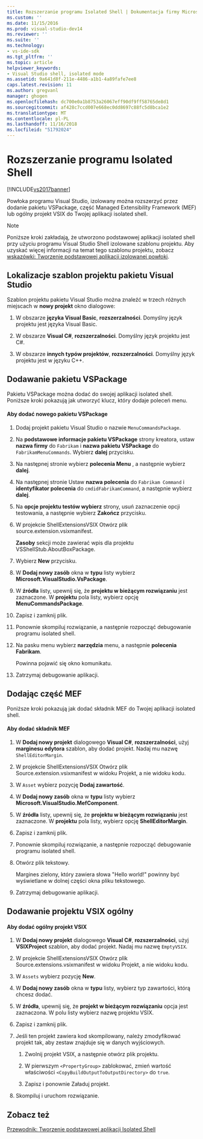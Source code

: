 ```yaml
---
title: Rozszerzanie programu Isolated Shell | Dokumentacja firmy Microsoft
ms.custom: ''
ms.date: 11/15/2016
ms.prod: visual-studio-dev14
ms.reviewer: ''
ms.suite: ''
ms.technology:
- vs-ide-sdk
ms.tgt_pltfrm: ''
ms.topic: article
helpviewer_keywords:
- Visual Studio shell, isolated mode
ms.assetid: 9a641d8f-211e-4486-a1b1-4a89fafe7ee8
caps.latest.revision: 11
ms.author: gregvanl
manager: ghogen
ms.openlocfilehash: dc700e0a1b8753a26067eff90df9ff58765de8d1
ms.sourcegitcommit: af428c7ccd007e668ec0dd8697c88fc5d8bca1e2
ms.translationtype: MT
ms.contentlocale: pl-PL
ms.lasthandoff: 11/16/2018
ms.locfileid: "51792024"
---
```

# <a name="extending-the-isolated-shell"></a>Rozszerzanie programu Isolated Shell
[!INCLUDE[vs2017banner](../includes/vs2017banner.md)]

Powłoka programu Visual Studio, izolowany można rozszerzyć przez dodanie pakietu VSPackage, część Managed Extensibility Framework (MEF) lub ogólny projekt VSIX do Twojej aplikacji isolated shell.  
  
> [!NOTE]
>  Poniższe kroki zakładają, że utworzono podstawowej aplikacji isolated shell przy użyciu programu Visual Studio Shell izolowane szablonu projektu. Aby uzyskać więcej informacji na temat tego szablonu projektu, zobacz [wskazówki: Tworzenie podstawowej aplikacji izolowanej powłoki](../extensibility/walkthrough-creating-a-basic-isolated-shell-application.md).  
  
## <a name="locations-for-the-visual-studio-package-project-template"></a>Lokalizacje szablon projektu pakietu Visual Studio  
 Szablon projektu pakietu Visual Studio można znaleźć w trzech różnych miejscach w **nowy projekt** okno dialogowe:  
  
1.  W obszarze **języka Visual Basic**, **rozszerzalności**. Domyślny język projektu jest języka Visual Basic.  
  
2.  W obszarze **Visual C#**, **rozszerzalności**. Domyślny język projektu jest C#.  
  
3.  W obszarze **innych typów projektów**, **rozszerzalności**. Domyślny język projektu jest w języku C++.  
  
## <a name="adding-a-vspackage"></a>Dodawanie pakietu VSPackage  
 Pakietu VSPackage można dodać do swojej aplikacji isolated shell. Poniższe kroki pokazują jak utworzyć klucz, który dodaje poleceń menu.  
  
#### <a name="to-add-a-new-vspackage"></a>Aby dodać nowego pakietu VSPackage  
  
1.  Dodaj projekt pakietu Visual Studio o nazwie `MenuCommandsPackage`.  
  
2.  Na **podstawowe informacje pakietu VSPackage** strony kreatora, ustaw **nazwa firmy** do `Fabrikam` i **nazwa pakietu VSPackage** do `FabrikamMenuCommands`. Wybierz **dalej** przycisku.  
  
3.  Na następnej stronie wybierz **polecenia Menu** , a następnie wybierz **dalej**.  
  
4.  Na następnej stronie Ustaw **nazwa polecenia** do `Fabrikam Command` i **identyfikator polecenia** do `cmdidFabrikamCommand`, a następnie wybierz **dalej**.  
  
5.  Na **opcje projektu testów wybierz** strony, usuń zaznaczenie opcji testowania, a następnie wybierz **Zakończ** przycisku.  
  
6.  W projekcie ShellExtensionsVSIX Otwórz plik source.extension.vsixmanifest.  
  
     **Zasoby** sekcji może zawierać wpis dla projektu VSShellStub.AboutBoxPackage.  
  
7.  Wybierz **New** przycisku.  
  
8.  W **Dodaj nowy zasób** okna w **typu** listy wybierz **Microsoft.VisualStudio.VsPackage**.  
  
9. W **źródła** listy, upewnij się, że **projektu w bieżącym rozwiązaniu** jest zaznaczone. W **projektu** pola listy, wybierz opcję **MenuCommandsPackage**.  
  
10. Zapisz i zamknij plik.  
  
11. Ponownie skompiluj rozwiązanie, a następnie rozpocząć debugowanie programu isolated shell.  
  
12. Na pasku menu wybierz **narzędzia** menu, a następnie **polecenia Fabrikam**.  
  
     Powinna pojawić się okno komunikatu.  
  
13. Zatrzymaj debugowanie aplikacji.  
  
## <a name="adding-a-mef-component-part"></a>Dodając część MEF  
 Poniższe kroki pokazują jak dodać składnik MEF do Twojej aplikacji isolated shell.  
  
#### <a name="to-add-a-mef-component"></a>Aby dodać składnik MEF  
  
1.  W **Dodaj nowy projekt** dialogowego **Visual C#**, **rozszerzalności**, użyj **marginesu edytora** szablon, aby dodać projekt. Nadaj mu nazwę `ShellEditorMargin`.  
  
2.  W projekcie ShellExtensionsVSIX Otwórz plik Source.extension.vsixmanifest w widoku Projekt, a nie widoku kodu.  
  
3.  W `Asset` wybierz pozycję **Dodaj zawartość**.  
  
4.  W **Dodaj nowy zasób** okna w **typu** listy wybierz **Microsoft.VisualStudio.MefComponent**.  
  
5.  W **źródła** listy, upewnij się, że **projektu w bieżącym rozwiązaniu** jest zaznaczone. W **projektu** pola listy, wybierz opcję **ShellEditorMargin**.  
  
6.  Zapisz i zamknij plik.  
  
7.  Ponownie skompiluj rozwiązanie, a następnie rozpocząć debugowanie programu isolated shell.  
  
8.  Otwórz plik tekstowy.  
  
     Margines zielony, który zawiera słowa "Hello world!" powinny być wyświetlane w dolnej części okna pliku tekstowego.  
  
9. Zatrzymaj debugowanie aplikacji.  
  
## <a name="adding-a-generic-vsix-project"></a>Dodawanie projektu VSIX ogólny  
  
#### <a name="to-add-a-generic-vsix-project"></a>Aby dodać ogólny projekt VSIX  
  
1.  W **Dodaj nowy projekt** dialogowego **Visual C#**, **rozszerzalności**, użyj **VSIXProject** szablon, aby dodać projekt. Nadaj mu nazwę `EmptyVSIX`.  
  
2.  W projekcie ShellExtensionsVSIX Otwórz plik Source.extensions.vsixmanifest w widoku Projekt, a nie widoku kodu.  
  
3.  W `Assets` wybierz pozycję **New**.  
  
4.  W **Dodaj nowy zasób** okna w **typu** listy, wybierz typ zawartości, którą chcesz dodać.  
  
5.  W **źródła**, upewnij się, że **projekt w bieżącym rozwiązaniu** opcja jest zaznaczona. W polu listy wybierz nazwę projektu VSIX.  
  
6.  Zapisz i zamknij plik.  
  
7.  Jeśli ten projekt zawiera kod skompilowany, należy zmodyfikować projekt tak, aby zestaw znajduje się w danych wyjściowych.  
  
    1.  Zwolnij projekt VSIX, a następnie otwórz plik projektu.  
  
    2.  W pierwszym `<PropertyGroup>` zablokować, zmień wartość właściwości `<CopyBuildOutputToOutputDirectory>` do `true`.  
  
    3.  Zapisz i ponownie Załaduj projekt.  
  
8.  Skompiluj i uruchom rozwiązanie.  
  
## <a name="see-also"></a>Zobacz też  
 [Przewodnik: Tworzenie podstawowej aplikacji Isolated Shell](../extensibility/walkthrough-creating-a-basic-isolated-shell-application.md)

